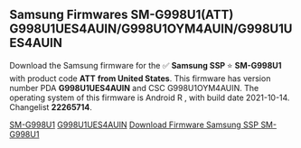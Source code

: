 <h2>Samsung Firmwares SM-G998U1(ATT) G998U1UES4AUIN/G998U1OYM4AUIN/G998U1UES4AUIN</h2>
Download the Samsung firmware for the ✅ <strong>Samsung SSP </strong> ⭐ <strong>SM-G998U1</strong> with product code <strong>ATT</strong> <strong> from United States</strong>. This firmware has version number PDA <strong>G998U1UES4AUIN</strong> and CSC G998U1OYM4AUIN. The operating system of this firmware is Android R , with build date 2021-10-14. Changelist <strong>22265714</strong>.


[SM-G998U1](https://samfirm.shop/samsung/model/SM-G998U1)
[G998U1UES4AUIN](https://samfirm.shop/samsung/pda/G998U1UES4AUIN)
[Download Firmware Samsung SSP SM-G998U1](https://samfirm.shop/samsung/firmware/465070)
